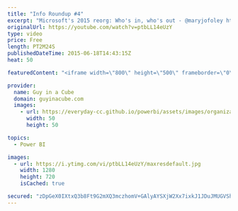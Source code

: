 ```yaml
---
title: "Info Roundup #4"
excerpt: "Microsoft's 2015 reorg: Who's in, who's out - @maryjofoley http://www.zdnet.com/article/microsofts-2015-reorg-whos-in-whos-out/  Analyze and Monitor your SweetIQ Data with Power BI http://blogs.msdn.com/b/powerbi/archive/2015/06/16/analyze-and-monitor-your-sweetiq-data-with-power-bi.aspx  We’re on for"
originalUrl: https://youtube.com/watch?v=ptbLL14eUzY
type: video
price: Free
length: PT2M24S
publishedDateTime: 2015-06-18T14:43:15Z
heat: 50

featuredContent: "<iframe width=\"800\" height=\"500\" frameborder=\"0\" src=\"https://www.youtube.com/embed/ptbLL14eUzY\" allow=\"accelerometer; autoplay; encrypted-media; gyroscope; picture-in-picture\" allowfullscreen></iframe>"

provider:
  name: Guy in a Cube
  domain: guyinacube.com
  images:
    - url: https://everyday-cc.github.io/powerbi/assets/images/organizations/guyinacube.com-50x50.jpg
      width: 50
      height: 50

topics:
  - Power BI

images:
  - url: https://i.ytimg.com/vi/ptbLL14eUzY/maxresdefault.jpg
    width: 1280
    height: 720
    isCached: true

secured: "zDpGeX0IXtxQ3b8Ft9G2mXQ3mczhomV+GAlyAYSXjW2Xx7ixkJ1JDuJMUGVSh5SNfqLGb5sCuKB/+CnOZ5j6rsXtcUmpMiaIJOhGyYg+sobpKUTNRbWw6+1pOAG3TmFniL3bziI4viI9tFyHB4WHE+JLVuUFoLrdPg4LyGTQNyG7BP9/2/W7PziqcFnElPgQCUSNbZov/5T0G9lJ4DkSp9kCnhEU//Dycb+r5ReScsRIMsxy4xLqfm8LTWvu0FarGNGKZ46Nz48NdcrrwOabR/TInpydENQxmcdzaaAAmNHRP6uyfJhBer8m+KlJiNhLnuYiuqG5VqOB1q69Cfb04c9fR4dR0+QMm4M/wi8HiJ0V9V7BWHYb63p61PYZHdfmPFWNkd/eApOC6hr4Idnsk3lFdTYDWs9v09fVXJVDikw=;wnGncuxntri66Ju3e2M8Jg=="
---
```


